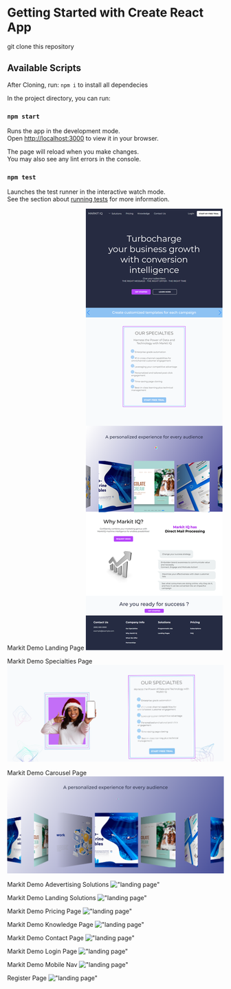 # Getting Started with Create React App

git clone this repository

## Available Scripts

After Cloning, run: `npm i` to install all dependecies

In the project directory, you can run:

### `npm start`

Runs the app in the development mode.\
Open [http://localhost:3000](http://localhost:3000) to view it in your browser.

The page will reload when you make changes.\
You may also see any lint errors in the console.

### `npm test`

Launches the test runner in the interactive watch mode.\
See the section about [running tests](https://facebook.github.io/create-react-app/docs/running-tests) for more information.

Markit Demo Landing Page
!["landing page"](https://github.com/KwekuDar/markit-iq-demo/blob/main/MarkitIQ_screenshots/1_landing.png?raw=true)

Markit Demo Specialties Page
!["our specialties"](https://github.com/KwekuDar/markit-iq-demo/blob/main/MarkitIQ_screenshots/our_specialites.png?raw=true)

Markit Demo Carousel Page
!["carousel"](https://github.com/KwekuDar/markit-iq-demo/blob/main/MarkitIQ_screenshots/carousel.png?raw=true)

Markit Demo Adevertising Solutions
!["landing page"](https://github.com/SGrossett/Markit-IQ/blob/main/react/MarkitIQ_screenshots/2_advertising-solutions.png?raw=true)

Markit Demo Landing Solutions
!["landing page"](https://github.com/SGrossett/Markit-IQ/blob/main/react/MarkitIQ_screenshots/3_landing-solutions.png?raw=true)

Markit Demo Pricing Page
!["landing page"](https://github.com/SGrossett/Markit-IQ/blob/main/react/MarkitIQ_screenshots/4_pricing.png?raw=true)

Markit Demo Knowledge Page
!["landing page"](https://github.com/SGrossett/Markit-IQ/blob/main/react/MarkitIQ_screenshots/5_knowledge.png?raw=true)

Markit Demo Contact Page
!["landing page"](https://github.com/SGrossett/Markit-IQ/blob/main/react/MarkitIQ_screenshots/6_contact.png?raw=true)

Markit Demo Login Page
!["landing page"](https://github.com/SGrossett/Markit-IQ/blob/main/react/MarkitIQ_screenshots/login.png?raw=true)

Markit Demo Mobile Nav
!["landing page"](https://github.com/SGrossett/Markit-IQ/blob/main/react/MarkitIQ_screenshots/mobile-nav.png?raw=true)

Register Page
!["landing page"](https://github.com/SGrossett/Markit-IQ/blob/main/react/MarkitIQ_screenshots/register.png?raw=true)
